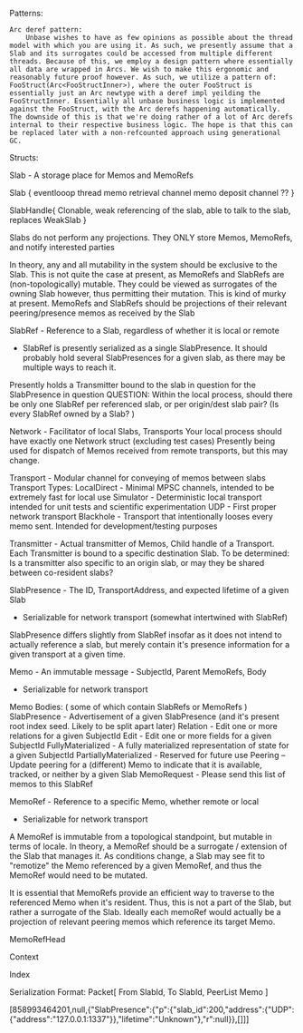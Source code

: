 Patterns:

    Arc deref pattern:
        Unbase wishes to have as few opinions as possible about the thread model with which you are using it. As such, we presently assume that a Slab and its surrogates could be accessed from multiple different threads. Because of this, we employ a design pattern where essentially all data are wrapped in Arcs. We wish to make this ergonomic and reasonably future proof however. As such, we utilize a pattern of: FooStruct(Arc<FooStructInner>), where the outer FooStruct is essentially just an Arc newtype with a deref impl yeilding the FooStructInner. Essentially all unbase business logic is implemented against the FooStruct, with the Arc derefs happening automatically. The downside of this is that we're doing rather of a lot of Arc derefs internal to their respective business logic. The hope is that this can be replaced later with a non-refcounted approach using generational GC.

Structs:

Slab - A storage place for Memos and MemoRefs

   Slab {
      eventlooop thread
      memo retrieval channel
      memo deposit channel
      ??
   }

   SlabHandle{   Clonable, weak referencing of the slab, able to talk to the slab, replaces WeakSlab
   }

  Slabs do not perform any projections. They ONLY store Memos, MemoRefs, and notify interested parties

  In theory, any and all mutability in the system should be exclusive to the Slab.
  This is not quite the case at present, as MemoRefs and SlabRefs are (non-topologically) mutable. They could be viewed as surrogates of the owning Slab however, thus permitting their mutation.
  This is kind of murky at present. MemoRefs and SlabRefs should be projections of their relevant peering/presence memos as received by the Slab

SlabRef - Reference to a Slab, regardless of whether it is local or remote
  * SlabRef is presently serialized as a single SlabPresence. It should probably hold several SlabPresences for a given slab, as there may be multiple ways to reach it.

  Presently holds a Transmitter bound to the slab in question for the SlabPresence in question
  QUESTION: Within the local process, should there be only one SlabRef per referenced slab, or per origin/dest slab pair? (Is every SlabRef owned by a Slab? )

Network - Facilitator of local Slabs, Transports
  Your local process should have exactly one Network struct (excluding test cases)
  Presently being used for dispatch of Memos received from remote transports, but this may change.

Transport - Modular channel for conveying of memos between slabs
  Transport Types:
    LocalDirect - Minimal MPSC channels, intended to be extremely fast for local use
    Simulator - Deterministic local transport intended for unit tests and scientific experimentation
    UDP - First proper network transport
    Blackhole - Transport that intentionally looses every memo sent. Intended for development/testing purposes

Transmitter - Actual transmitter of Memos, Child handle of a Transport.
  Each Transmitter is bound to a specific destination Slab.
  To be determined: Is a transmitter also specific to an origin slab, or may they be shared between co-resident slabs?

SlabPresence - The ID, TransportAddress, and expected lifetime of a given Slab
  * Serializable for network transport (somewhat intertwined with SlabRef)

  SlabPresence differs slightly from SlabRef insofar as it does not intend to actually reference a slab, but merely contain it's presence information for a given transport at a given time.

Memo - An immutable message - SubjectId, Parent MemoRefs, Body
  * Serializable for network transport

  Memo Bodies: ( some of which contain SlabRefs or MemoRefs )
    SlabPresence - Advertisement of a given SlabPresence (and it's present root index seed. Likely to be split apart later)
    Relation - Edit one or more relations for a given SubjectId
    Edit - Edit one or more fields for a given SubjectId
    FullyMaterialized - A fully materialized representation of state for a given SubjectId
    PartiallyMaterialized - Reserved for future use
    Peering – Update peering for a (different) Memo to indicate that it is available, tracked, or neither by a given Slab
    MemoRequest - Please send this list of memos to this SlabRef

MemoRef - Reference to a specific Memo, whether remote or local
  * Serializable for network transport

  A MemoRef is immutable from a topological standpoint, but mutable in terms of locale.
  In theory, a MemoRef should be a surrogate / extension of the Slab that manages it.
  As conditions change, a Slab may see fit to "remotize" the Memo referenced by a given MemoRef, and thus the MemoRef would need to be mutated.

  It is essential that MemoRefs provide an efficient way to traverse to the referenced Memo when it's resident.
  Thus, this is not a part of the Slab, but rather a surrogate of the Slab. Ideally each memoRef would actually be a projection of relevant peering memos which reference its target Memo.

MemoRefHead

Context

Index


Serialization Format:
Packet[
    From SlabId,
    To   SlabId,
    PeerList
    Memo
]

 [858993464201,null,{"SlabPresence":{"p":{"slab_id":200,"address":{"UDP":{"address":"127.0.0.1:1337"}},"lifetime":"Unknown"},"r":null}},[]]]
